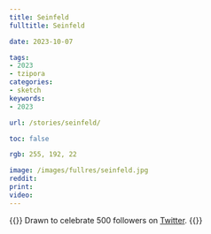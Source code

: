 ```yaml
---
title: Seinfeld
fulltitle: Seinfeld

date: 2023-10-07

tags:
- 2023
- tzipora
categories:
- sketch
keywords:
- 2023

url: /stories/seinfeld/

toc: false

rgb: 255, 192, 22

image: /images/fullres/seinfeld.jpg
reddit:
print:
video:
---
```

{{<hint caption>}}
Drawn to celebrate 500 followers on [Twitter](https://x.com/vekllei).
{{</hint>}}